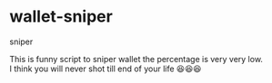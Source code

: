 # wallet-sniper
sniper

This is funny script to sniper wallet
the percentage is very very low. 
<br/>
I think you will never shot till end of your life 😆😆😆
